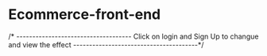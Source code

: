 # Ecommerce-front-end
/* ------------------------------------ Click on login and Sign Up to  changue and view the effect
---------------------------------------*/

